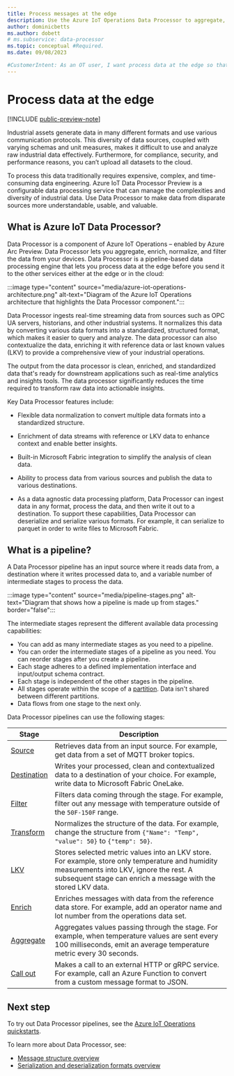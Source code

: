 ```yaml
---
title: Process messages at the edge
description: Use the Azure IoT Operations Data Processor to aggregate, enrich, normalize, and filter the data from your devices before you send it to the cloud.
author: dominicbetts
ms.author: dobett
# ms.subservice: data-processor
ms.topic: conceptual #Required.
ms.date: 09/08/2023

#CustomerIntent: As an OT user, I want process data at the edge so that I can send well-structured, complete, and relevant data to the cloud for storage and analysis.
---
```


# Process data at the edge

[!INCLUDE [public-preview-note](../includes/public-preview-note.md)]

Industrial assets generate data in many different formats and use various communication protocols. This diversity of data sources, coupled with varying schemas and unit measures, makes it difficult to use and analyze raw industrial data effectively. Furthermore, for compliance, security, and performance reasons, you can’t upload all datasets to the cloud.

To process this data traditionally requires expensive, complex, and time-consuming data engineering. Azure IoT Data Processor Preview is a configurable data processing service that can manage the complexities and diversity of industrial data. Use Data Processor to make data from disparate sources more understandable, usable, and valuable.

## What is Azure IoT Data Processor?

Data Processor is a component of Azure IoT Operations – enabled by Azure Arc Preview. Data Processor lets you aggregate, enrich, normalize, and filter the data from your devices. Data Processor is a pipeline-based data processing engine that lets you process data at the edge before you send it to the other services either at the edge or in the cloud:

:::image type="content" source="media/azure-iot-operations-architecture.png" alt-text="Diagram of the Azure IoT Operations architecture that highlights the Data Processor component.":::

Data Processor ingests real-time streaming data from sources such as OPC UA servers, historians, and other industrial systems. It normalizes this data by converting various data formats into a standardized, structured format, which makes it easier to query and analyze. The data processor can also contextualize the data, enriching it with reference data or last known values (LKV) to provide a comprehensive view of your industrial operations.

The output from the data processor is clean, enriched, and standardized data that's ready for downstream applications such as real-time analytics and insights tools. The data processor significantly reduces the time required to transform raw data into actionable insights.

Key Data Processor features include:

- Flexible data normalization to convert multiple data formats into a standardized structure.

- Enrichment of data streams with reference or LKV data to enhance context and enable better insights.

- Built-in Microsoft Fabric integration to simplify the analysis of clean data.

- Ability to process data from various sources and publish the data to various destinations.

- As a data agnostic data processing platform, Data Processor can ingest data in any format, process the data, and then write it out to a destination. To support these capabilities, Data Processor can deserialize and serialize various formats. For example, it can serialize to parquet in order to write files to Microsoft Fabric.

## What is a pipeline?

A Data Processor pipeline has an input source where it reads data from, a destination where it writes processed data to, and a variable number of intermediate stages to process the data.

:::image type="content" source="media/pipeline-stages.png" alt-text="Diagram that shows how a pipeline is made up from stages." border="false":::

The intermediate stages represent the different available data processing capabilities:

- You can add as many intermediate stages as you need to a pipeline.
- You can order the intermediate stages of a pipeline as you need. You can reorder stages after you create a pipeline.
- Each stage adheres to a defined implementation interface and input/output schema contract​.
- Each stage is independent of the other stages in the pipeline.
- All stages operate within the scope of a [partition](concept-partitioning.md). Data isn't shared between different partitions.
- Data flows from one stage to the next only.

Data Processor pipelines can use the following stages:

| Stage | Description |
| ----- | ----------- |
| [Source](howto-configure-datasource.md) | Retrieves data from an input source. For example, get data from a set of MQTT broker topics. |
| [Destination](howto-configure-destination-mq-broker.md) | Writes your processed, clean and contextualized data to a destination of your choice. For example, write data to Microsoft Fabric OneLake. |
| [Filter](howto-configure-filter-stage.md) | Filters data coming through the stage. For example, filter out any message with temperature outside of the `50F-150F` range. |
| [Transform](howto-configure-transform-stage.md) | Normalizes the structure of the data. For example, change the structure from `{"Name": "Temp", "value": 50}` to `{"temp": 50}`. |
| [LKV](howto-configure-lkv-stage.md) | Stores selected metric values into an LKV store. For example, store only temperature and humidity measurements into LKV, ignore the rest. A subsequent stage can enrich a message with the stored LKV data. |
| [Enrich](howto-configure-enrich-stage.md) | Enriches messages with data from the reference data store. For example, add an operator name and lot number from the operations data set. |
| [Aggregate](howto-configure-aggregate-stage.md) | Aggregates values passing through the stage. For example, when temperature values are sent every 100 milliseconds, emit an average temperature metric every 30 seconds. |
| [Call out](howto-configure-grpc-callout-stage.md) | Makes a call to an external HTTP or gRPC service. For example, call an Azure Function to convert from a custom message format to JSON. |

## Next step

To try out Data Processor pipelines, see the [Azure IoT Operations quickstarts](../get-started/quickstart-deploy.md).

To learn more about Data Processor, see:

- [Message structure overview](concept-message-structure.md)
- [Serialization and deserialization formats overview](concept-supported-formats.md)
